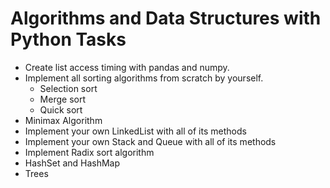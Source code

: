 # Algorithms and Data Structures with Python Tasks

- Create list access timing with pandas and numpy.
- Implement all sorting algorithms from scratch by yourself.
  - Selection sort
  - Merge sort
  - Quick sort
- Minimax Algorithm
- Implement your own LinkedList with all of its methods
- Implement your own Stack and Queue with all of its methods
- Implement Radix sort algorithm
- HashSet and HashMap
- Trees